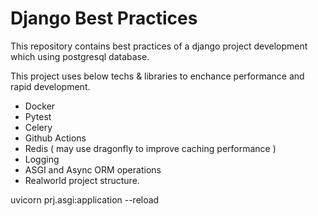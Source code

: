 # Django Best Practices
This repository contains best practices of a django project development which using postgresql database.

This project uses below techs & libraries to enchance performance and rapid development.
- Docker
- Pytest
- Celery
- Github Actions
- Redis ( may use dragonfly to improve caching performance )
- Logging
- ASGI and Async ORM operations
- Realworld project structure.

uvicorn prj.asgi:application --reload